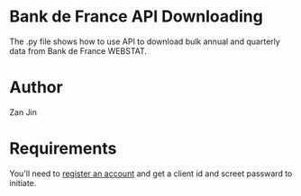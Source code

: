 # Bank de France API Downloading
The .py file shows how to use API to download bulk annual and quarterly data from Bank de France WEBSTAT.

# Author
Zan Jin

# Requirements
You'll need to [register an account](https://developer.webstat.banque-france.fr/) and get a client id and screet passward to initiate.
